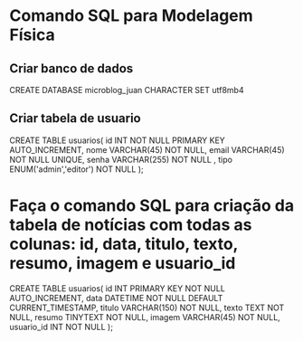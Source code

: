# Comando SQL para Modelagem Física

## Criar banco de dados

CREATE DATABASE microblog_juan CHARACTER SET utf8mb4

## Criar tabela de usuario

CREATE TABLE usuarios(
    id INT NOT NULL PRIMARY KEY AUTO_INCREMENT,
    nome VARCHAR(45) NOT NULL,
    email VARCHAR(45) NOT NULL UNIQUE,
    senha VARCHAR(255) NOT NULL ,
    tipo ENUM('admin','editor') NOT NULL
); 

# Faça o comando SQL para criação da tabela de notícias com todas as colunas: id, data, titulo, texto, resumo, imagem e usuario_id

CREATE TABLE usuarios(
    id INT PRIMARY KEY NOT NULL AUTO_INCREMENT,
    data DATETIME NOT NULL DEFAULT CURRENT_TIMESTAMP,
    titulo VARCHAR(150) NOT NULL,
    texto TEXT NOT NULL,
    resumo TINYTEXT NOT NULL,
    imagem VARCHAR(45) NOT NULL,
    usuario_id INT NOT NULL
); 